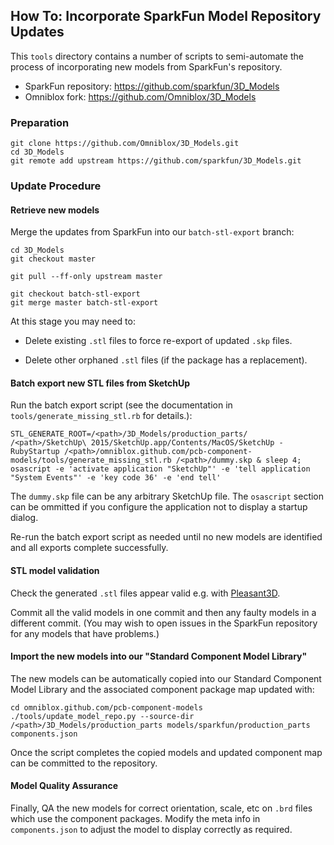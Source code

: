 ## How To: Incorporate SparkFun Model Repository Updates

This `tools` directory contains a number of scripts to semi-automate
the process of incorporating new models from SparkFun's repository.

 * SparkFun repository: <https://github.com/sparkfun/3D_Models>
 * Omniblox fork: <https://github.com/Omniblox/3D_Models>


### Preparation

    git clone https://github.com/Omniblox/3D_Models.git
    cd 3D_Models
    git remote add upstream https://github.com/sparkfun/3D_Models.git


### Update Procedure


#### Retrieve new models

Merge the updates from SparkFun into our `batch-stl-export` branch:

    cd 3D_Models
    git checkout master

    git pull --ff-only upstream master

    git checkout batch-stl-export
    git merge master batch-stl-export

At this stage you may need to:

 * Delete existing `.stl` files to force re-export of updated `.skp`
   files.

 * Delete other orphaned `.stl` files (if the package has a
   replacement).


#### Batch export new STL files from SketchUp

Run the batch export script (see the documentation in
`tools/generate_missing_stl.rb` for details.):

    STL_GENERATE_ROOT=/<path>/3D_Models/production_parts/ /<path>/SketchUp\ 2015/SketchUp.app/Contents/MacOS/SketchUp -RubyStartup /<path>/omniblox.github.com/pcb-component-models/tools/generate_missing_stl.rb /<path>/dummy.skp & sleep 4; osascript -e 'activate application "SketchUp"' -e 'tell application "System Events"' -e 'key code 36' -e 'end tell'

The `dummy.skp` file can be any arbitrary SketchUp file. The
`osascript` section can be ommitted if you configure the application
not to display a startup dialog.

Re-run the batch export script as needed until no new models are
identified and all exports complete successfully.


#### STL model validation

Check the generated `.stl` files appear valid e.g. with
[Pleasant3D](http://www.pleasantsoftware.com/developer/pleasant3d/).

Commit all the valid models in one commit and then any faulty models
in a different commit. (You may wish to open issues in the SparkFun
repository for any models that have problems.)


#### Import the new models into our "Standard Component Model Library"

The new models can be automatically copied into our Standard Component
Model Library and the associated component package map updated with:

    cd omniblox.github.com/pcb-component-models
    ./tools/update_model_repo.py --source-dir /<path>/3D_Models/production_parts models/sparkfun/production_parts components.json

Once the script completes the copied models and updated component map
can be committed to the repository.


#### Model Quality Assurance

Finally, QA the new models for correct orientation, scale, etc on
`.brd` files which use the component packages. Modify the meta info in
`components.json` to adjust the model to display correctly as required.

